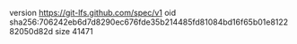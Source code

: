 version https://git-lfs.github.com/spec/v1
oid sha256:706242eb6d7d8290ec676fde35b214485fd81084bd16f65b01e812282050d82d
size 41471
